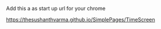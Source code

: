 Add this a as start up url for your chrome 

https://thesushanthvarma.github.io/SimplePages/TimeScreen
